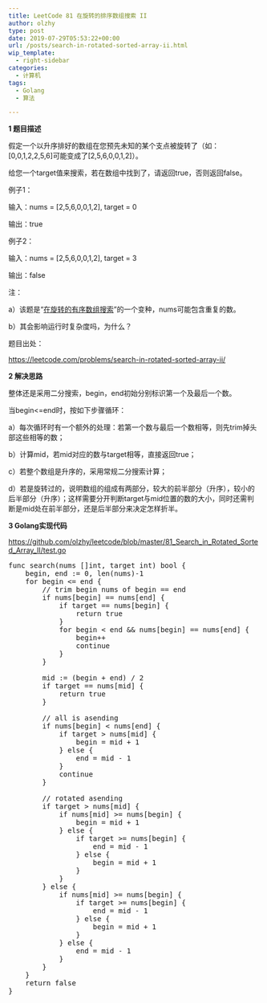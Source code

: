 ```yaml
---
title: LeetCode 81 在旋转的排序数组搜索 II
author: olzhy
type: post
date: 2019-07-29T05:53:22+00:00
url: /posts/search-in-rotated-sorted-array-ii.html
wip_template:
  - right-sidebar
categories:
  - 计算机
tags:
  - Golang
  - 算法

---
```

**1 题目描述**
  
假定一个以升序排好的数组在您预先未知的某个支点被旋转了（如：[0,0,1,2,2,5,6]可能变成了[2,5,6,0,0,1,2]）。
  
给您一个target值来搜索，若在数组中找到了，请返回true，否则返回false。

例子1：
  
输入：nums = [2,5,6,0,0,1,2], target = 0
  
输出：true

例子2：
  
输入：nums = [2,5,6,0,0,1,2], target = 3
  
输出：false

注：
  
a）该题是“<a href="https://leileiluoluo.com/posts/leetcode-search-in-rotated-sorted-array.html" rel="noopener" target="_blank">在旋转的有序数组搜索</a>”的一个变种，nums可能包含重复的数。
  
b）其会影响运行时复杂度吗，为什么？

题目出处：
  
<a href="https://leetcode.com/problems/search-in-rotated-sorted-array-ii/" target="_blank" rel="noopener">https://leetcode.com/problems/search-in-rotated-sorted-array-ii/</a>

**2 解决思路**
  
整体还是采用二分搜索，begin，end初始分别标识第一个及最后一个数。
  
当begin<=end时，按如下步骤循环：
  
a）每次循环时有一个额外的处理：若第一个数与最后一个数相等，则先trim掉头部这些相等的数；
  
b）计算mid，若mid对应的数与target相等，直接返回true；
  
c）若整个数组是升序的，采用常规二分搜索计算；
  
d）若是旋转过的，说明数组的组成有两部分，较大的前半部分（升序），较小的后半部分（升序）；这样需要分开判断target与mid位置的数的大小，同时还需判断是mid处在前半部分，还是后半部分来决定怎样折半。

**3 Golang实现代码**
  
<a href="https://github.com/olzhy/leetcode/blob/master/81_Search_in_Rotated_Sorted_Array_II/test.go" target="_blank" rel="noopener">https://github.com/olzhy/leetcode/blob/master/81_Search_in_Rotated_Sorted_Array_II/test.go</a>

<pre>func search(nums []int, target int) bool {
    begin, end := 0, len(nums)-1
    for begin &lt;= end {
        // trim begin nums of begin == end
        if nums[begin] == nums[end] {
            if target == nums[begin] {
                return true
            }
            for begin &lt; end && nums[begin] == nums[end] {
                begin++
                continue
            }
        }

        mid := (begin + end) / 2
        if target == nums[mid] {
            return true
        }

        // all is asending
        if nums[begin] &lt; nums[end] {
            if target &gt; nums[mid] {
                begin = mid + 1
            } else {
                end = mid - 1
            }
            continue
        }

        // rotated asending
        if target &gt; nums[mid] {
            if nums[mid] &gt;= nums[begin] {
                begin = mid + 1
            } else {
                if target &gt;= nums[begin] {
                    end = mid - 1
                } else {
                    begin = mid + 1
                }
            }
        } else {
            if nums[mid] &gt;= nums[begin] {
                if target &gt;= nums[begin] {
                    end = mid - 1
                } else {
                    begin = mid + 1
                }
            } else {
                end = mid - 1
            }
        }
    }
    return false
}
</pre>